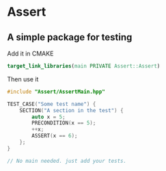 # Assert

## A simple package for testing

Add it in CMAKE

```cmake
target_link_libraries(main PRIVATE Assert::Assert)
```

Then use it

```cpp
#include "Assert/AssertMain.hpp"

TEST_CASE("Some test name") {
    SECTION("A section in the test") {
        auto x = 5;
        PRECONDITION(x == 5);
        ++x;
        ASSERT(x == 6);
    };
}

// No main needed. just add your tests.
```
